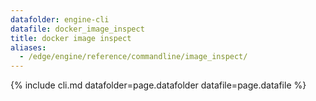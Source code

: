 ```yaml
---
datafolder: engine-cli
datafile: docker_image_inspect
title: docker image inspect
aliases:
  - /edge/engine/reference/commandline/image_inspect/
---
```

<!--
This page is automatically generated from Docker's source code. If you want to
suggest a change to the text that appears here, open a ticket or pull request
in the source repository on GitHub:

https://github.com/docker/cli
-->

{% include cli.md datafolder=page.datafolder datafile=page.datafile %}
